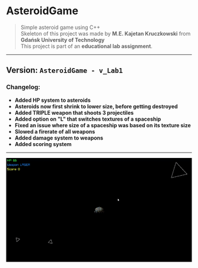 # AsteroidGame

> Simple asteroid game using C++  
> Skeleton of this project was made by **M.E. Kajetan Kruczkowski** from **Gdańsk University of Technology**  
> This project is part of an **educational lab assignment**.

---

## Version: `AsteroidGame - v_Lab1`

### Changelog:
- **Added HP system to asteroids**
- **Asteroids now first shrink to lower size, before getting destroyed**
- **Added TRIPLE weapon that shoots 3 projectiles**
- **Added option on "L" that switches textures of a spaceship**
- **Fixed an issue where size of a spaceship was based on its texture size**
- **Slowed a firerate of all weapons**
- **Added damage system to weapons**
- **Added scoring system**

---

![Gameplay preview](assets/gameplay_lab1.gif)
